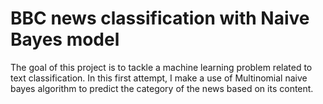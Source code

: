 # BBC news classification with Naive Bayes model

The goal of this project is to tackle a machine learning problem related to text classification.
In this first attempt, I make a use of Multinomial naive bayes algorithm to predict the category of the news based on its content.
